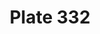 ---
flag: 
order: '97'
pid: '332'
an: '10'
title: Plate 332
rev_year: An 10
_date: 02 octobre 1801
caption: Triple Aigrette de Diamans. Schall de Cachemire
translation: Triple Crest of Diamonds. Cashmere Shawl.
student: Zoë Dostal
keywords: 
column: 
flag_translation: 
permalink: /plates/332
layout: plate-page
---